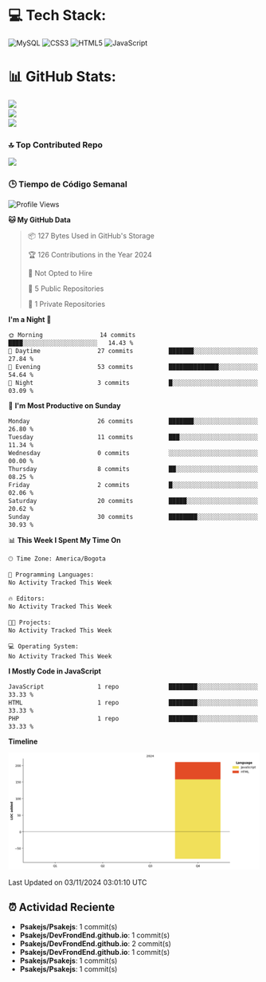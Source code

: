 
# 💻 Tech Stack:
![MySQL](https://img.shields.io/badge/mysql-4479A1.svg?style=plastic&logo=mysql&logoColor=white) ![CSS3](https://img.shields.io/badge/css3-%231572B6.svg?style=plastic&logo=css3&logoColor=white) ![HTML5](https://img.shields.io/badge/html5-%23E34F26.svg?style=plastic&logo=html5&logoColor=white) ![JavaScript](https://img.shields.io/badge/javascript-%23323330.svg?style=plastic&logo=javascript&logoColor=%23F7DF1E)

# 📊 GitHub Stats:
![](https://github-readme-stats.vercel.app/api?username=Psakejs&theme=shadow_blue&hide_border=false&include_all_commits=true&count_private=true)<br/>
![](https://github-readme-streak-stats.herokuapp.com/?user=Psakejs&theme=shadow_blue&hide_border=false)<br/>
![](https://github-readme-stats.vercel.app/api/top-langs/?username=Psakejs&theme=shadow_blue&hide_border=false&include_all_commits=true&count_private=true&layout=compact)

### 🔝 Top Contributed Repo
![](https://github-contributor-stats.vercel.app/api?username=Psakejs&limit=5&theme=shadow_blue&combine_all_yearly_contributions=true)


### 🕒 Tiempo de Código Semanal
<!--START_SECTION:waka-->
![Profile Views](http://img.shields.io/badge/Profile%20Views-397-blue)

**🐱 My GitHub Data** 

> 📦 127 Bytes Used in GitHub's Storage 
 > 
> 🏆 126 Contributions in the Year 2024
 > 
> 🚫 Not Opted to Hire
 > 
> 📜 5 Public Repositories 
 > 
> 🔑 1 Private Repositories 
 > 
**I'm a Night 🦉** 

```text
🌞 Morning                14 commits          ████░░░░░░░░░░░░░░░░░░░░░   14.43 % 
🌆 Daytime                27 commits          ███████░░░░░░░░░░░░░░░░░░   27.84 % 
🌃 Evening                53 commits          ██████████████░░░░░░░░░░░   54.64 % 
🌙 Night                  3 commits           █░░░░░░░░░░░░░░░░░░░░░░░░   03.09 % 
```
📅 **I'm Most Productive on Sunday** 

```text
Monday                   26 commits          ███████░░░░░░░░░░░░░░░░░░   26.80 % 
Tuesday                  11 commits          ███░░░░░░░░░░░░░░░░░░░░░░   11.34 % 
Wednesday                0 commits           ░░░░░░░░░░░░░░░░░░░░░░░░░   00.00 % 
Thursday                 8 commits           ██░░░░░░░░░░░░░░░░░░░░░░░   08.25 % 
Friday                   2 commits           █░░░░░░░░░░░░░░░░░░░░░░░░   02.06 % 
Saturday                 20 commits          █████░░░░░░░░░░░░░░░░░░░░   20.62 % 
Sunday                   30 commits          ████████░░░░░░░░░░░░░░░░░   30.93 % 
```


📊 **This Week I Spent My Time On** 

```text
🕑︎ Time Zone: America/Bogota

💬 Programming Languages: 
No Activity Tracked This Week

🔥 Editors: 
No Activity Tracked This Week

🐱‍💻 Projects: 
No Activity Tracked This Week

💻 Operating System: 
No Activity Tracked This Week
```

**I Mostly Code in JavaScript** 

```text
JavaScript               1 repo              ████████░░░░░░░░░░░░░░░░░   33.33 % 
HTML                     1 repo              ████████░░░░░░░░░░░░░░░░░   33.33 % 
PHP                      1 repo              ████████░░░░░░░░░░░░░░░░░   33.33 % 
```



**Timeline**

![Lines of Code chart](https://raw.githubusercontent.com/Psakejs/Psakejs/main/assets/bar_graph.png)


 Last Updated on 03/11/2024 03:01:10 UTC
<!--END_SECTION:waka-->






























































































































## ⏰ Actividad Reciente
- **Psakejs/Psakejs**: 1 commit(s)
- **Psakejs/DevFrondEnd.github.io**: 1 commit(s)
- **Psakejs/DevFrondEnd.github.io**: 2 commit(s)
- **Psakejs/DevFrondEnd.github.io**: 1 commit(s)
- **Psakejs/Psakejs**: 1 commit(s)
- **Psakejs/Psakejs**: 1 commit(s)
